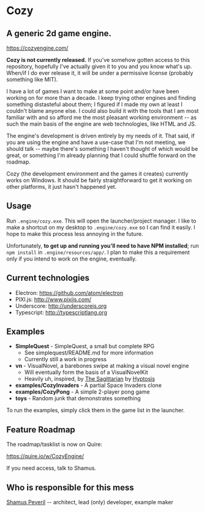 # Cozy
## A generic 2d game engine.

https://cozyengine.com/


**Cozy is not currently released.** If you've somehow gotten access to this repository, hopefully I've actually given it to you and you know what's up. When/if I do ever release it, it will be under a permissive license (probably something like MIT).


I have a lot of games I want to make at some point and/or have been working on for more than a decade. I keep trying other engines and finding something distasteful about them; I figured if I made my own at least I couldn't blame anyone else. I could also build it with the tools that I am most familiar with and so afford me the most pleasant working environment -- as such the main basis of the engine are web technologies, like HTML and JS.

The engine's development is driven entirely by my needs of it. That said, if you are using the engine and have a use-case that I'm not meeting, we should talk -- maybe there's something I haven't thought of which would be great, or something I'm already planning that I could shuffle forward on the roadmap.

Cozy (the development environment and the games it creates) currently works on Windows. It should be fairly straightforward to get it working on other platforms, it just hasn't happened yet.


## Usage

Run `.engine/cozy.exe`. This will open the launcher/project manager. I like to make a shortcut on my desktop to `.engine/cozy.exe` so I can find it easily. I hope to make this process less annoying in the future.

Unfortunately, **to get up and running you'll need to have NPM installed**; run `npm install` in `.engine/resources/app/`. I plan to make this a requirement only if you intend to work on the engine, eventually.


## Current technologies

- Electron: <https://github.com/atom/electron>
- PIXI.js: <http://www.pixijs.com/>
- Underscore: <http://underscorejs.org>
- Typescript: <http://typescriptlang.org>


## Examples

- **SimpleQuest** - SimpleQuest, a small but complete RPG
    - See simplequest/README.md for more information
    - Currently still a work in progress
- **vn** - VisualNovel, a barebones swipe at making a visual novel engine
    - Will eventually form the basis of a VisualNovelKit
    - Heavily uh, inspired, by [The Sagittarian](http://www.newgrounds.com/portal/view/560868) by [Hyptosis](http://www.lorestrome.com)
- **examples/CozyInvaders** - A partial Space Invaders clone
- **examples/CozyPong** - A simple 2-player pong game
- **toys** - Random junk that demonstrates something

To run the examples, simply click them in the game list in the launcher.


## Feature Roadmap

The roadmap/tasklist is now on Quire:

https://quire.io/w/CozyEngine/

If you need access, talk to Shamus.


## Who is responsible for this mess

[Shamus Peveril](http://shamuspeveril.com) -- architect, lead (only) developer, example maker
